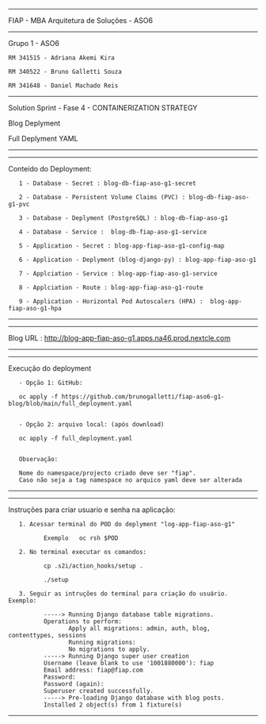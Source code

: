 
 -------------------------------------------------------------------------------------------------------------------------------
 
 FIAP - MBA Arquitetura de Soluções - ASO6
 
-------------------------------------------------------------------------------------------------------------------------------
 
 Grupo 1 - ASO6
 
    RM 341515 - Adriana Akemi Kira
 
    RM 340522 - Bruno Galletti Souza
 
    RM 341648 - Daniel Machado Reis
 
-------------------------------------------------------------------------------------------------------------------------------
 
 Solution Sprint - Fase 4 - CONTAINERIZATION STRATEGY
 
 Blog Deplyment
 
 Full Deplyment YAML
 
-------------------------------------------------------------------------------------------------------------------------------

 
-------------------------------------------------------------------------------------------------------------------------------
 
 Conteído do Deployment:


       1 - Database - Secret : blog-db-fiap-aso-g1-secret

       2 - Database - Persistent Volume Claims (PVC) : blog-db-fiap-aso-g1-pvc

       3 - Database - Deplyment (PostgreSQL) : blog-db-fiap-aso-g1

       4 - Database - Service :  blog-db-fiap-aso-g1-service

       5 - Application - Secret : blog-app-fiap-aso-g1-config-map

       6 - Application - Deplyment (blog-django-py) : blog-app-fiap-aso-g1

       7 - Applciation - Service : blog-app-fiap-aso-g1-service

       8 - Applciation - Route : blog-app-fiap-aso-g1-route

       9 - Application - Horizontal Pod Autoscalers (HPA) :  blog-app-fiap-aso-g1-hpa


-------------------------------------------------------------------------------------------------------------------------------


-------------------------------------------------------------------------------------------------------------------------------
 
 Blog URL : http://blog-app-fiap-aso-g1.apps.na46.prod.nextcle.com 
 
-------------------------------------------------------------------------------------------------------------------------------


-------------------------------------------------------------------------------------------------------------------------------
  Execução do deployment


       - Opção 1: GitHub:

       oc apply -f https://github.com/brunogalletti/fiap-aso6-g1-blog/blob/main/full_deployment.yaml


       - Opção 2: arquivo local: (após download)

       oc apply -f full_deployment.yaml


       Observação: 
       
       Nome do namespace/projecto criado deve ser "fiap". 
       Caso não seja a tag namespace no arquico yaml deve ser alterada

 -------------------------------------------------------------------------------------------------------------------------------

 -------------------------------------------------------------------------------------------------------------------------------
  Instruções para criar usuario e senha na aplicação:
  
 
       1. Acessar terminal do POD do deplyment "log-app-fiap-aso-g1"

              Exemplo   oc rsh $POD

       2. No terminal executar os comandos:

              cp .s2i/action_hooks/setup .
       
              ./setup 	

       3. Seguir as intruções do terminal para criação do usuário. Exemplo:

              -----> Running Django database table migrations.
              Operations to perform:
                     Apply all migrations: admin, auth, blog, contenttypes, sessions
                     Running migrations:
                     No migrations to apply.
              -----> Running Django super user creation
              Username (leave blank to use '1001880000'): fiap
              Email address: fiap@fiap.com
              Password: 
              Password (again): 
              Superuser created successfully.
              -----> Pre-loading Django database with blog posts.
              Installed 2 object(s) from 1 fixture(s)

-------------------------------------------------------------------------------------------------------------------------------

 	
 	
